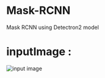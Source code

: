# Mask-RCNN
Mask RCNN using Detectron2 model 

# inputImage :
<img src="input.jpg" alt="input image ">
